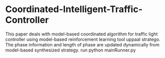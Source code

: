 # Coordinated-Intelligent-Traffic-Controller
This paper deals with model-based coordinated algorithm for traffic light controller using model-based reinforcement learning tool uppaal stratego. The phase information and length of phase are updated dynamically from model-based synthesized strategy.
run python mainRunner.py
